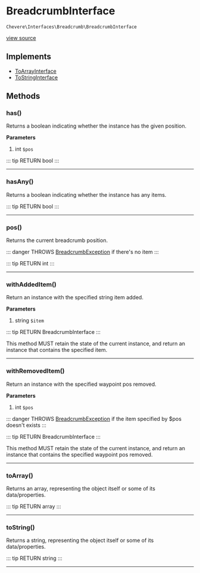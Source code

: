 # BreadcrumbInterface

`Chevere\Interfaces\Breadcrumb\BreadcrumbInterface`

[view source](https://github.com/chevere/chevere/blob/master/interfaces/Breadcrumb/BreadcrumbInterface.php)

## Implements

- [ToArrayInterface](../To/ToArrayInterface.md)
- [ToStringInterface](../To/ToStringInterface.md)
## Methods

### has()

Returns a boolean indicating whether the instance has the given position.

**Parameters**

1. int `$pos`

::: tip RETURN
bool
:::


---

### hasAny()

Returns a boolean indicating whether the instance has any items.

::: tip RETURN
bool
:::


---

### pos()

Returns the current breadcrumb position.

::: danger THROWS
[BreadcrumbException](../../Exceptions/Breadcrumb/BreadcrumbException.md)
 if there's no item
:::

::: tip RETURN
int
:::


---

### withAddedItem()

Return an instance with the specified string item added.

**Parameters**

1. string `$item`

::: tip RETURN
BreadcrumbInterface
:::

This method MUST retain the state of the current instance, and return
an instance that contains the specified item.

---

### withRemovedItem()

Return an instance with the specified waypoint pos removed.

**Parameters**

1. int `$pos`

::: danger THROWS
[BreadcrumbException](../../Exceptions/Breadcrumb/BreadcrumbException.md)
 if the item specified by $pos doesn't exists
:::

::: tip RETURN
BreadcrumbInterface
:::

This method MUST retain the state of the current instance, and return
an instance that contains the specified waypoint pos removed.

---

### toArray()

Returns an array, representing the object itself or some of its data/properties.

::: tip RETURN
array
:::


---

### toString()

Returns a string, representing the object itself or some of its data/properties.

::: tip RETURN
string
:::


---

